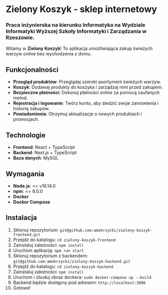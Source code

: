 # Zielony Koszyk - sklep internetowy

### Praca inżynierska na kierunku Informatyka na Wydziale Informatyki Wyższej Szkoły Informatyki i Zarządzania w Rzeszowie.

Witamy w **Zielony Koszyk**! To aplikacja umożliwiająca zakup świeżych warzyw online bez wychodzenia z domu.

## Funkcjonalności

- **Przegląd produktów**: Przeglądaj szeroki asortyment świeżych warzyw.
- **Koszyk**: Dodawaj produkty do koszyka i zarządzaj nimi przed zakupem.
- **Bezpieczne płatności**: Dokonuj płatności online za pomocą zaufanych metod.
- **Rejestracja i logowanie**: Twórz konto, aby śledzić swoje zamówienia i historię zakupów.
- **Powiadomienia**: Otrzymuj aktualizacje o nowych produktach i promocjach.

## Technologie

- **Frontend**: React + TypeScript
- **Backend**: Next.js + TypeScript
- **Baza danych**: MySQL

## Wymagania

- **Node.js**: <= v16.14.0
- **npm**: <= 8.0.0
- **Docker**
- **Docker Compose**

## Instalacja

1. Sklonuj repozytorium: `git@github.com:amokrzycki/zielony-koszyk-frontend.git`
2. Przejdź do katalogu: `cd zielony-koszyk-frontend`
3. Zainstaluj zależności: `npm install`
4. Uruchom aplikację: `npm run start`
5. Sklonuj repozytorium z backendem: `git@github.com:amokrzycki/zielony-koszyk-backend.git`
6. Przejdź do katalogu: `cd zielony-koszyk-backend`
7. Zainstaluj zależności: `npm install`
8. Uruchom i zbuduj obraz dockera: `sudo docker-compose up --build`
9. Backend będzie dostępny pod adresem: `http://localhost:3000`
10. Gotowe!
